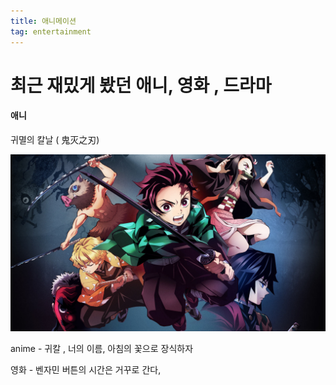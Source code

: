 ```yaml
---
title: 애니메이션
tag: entertainment
---
```




# 최근 재밌게 봤던 애니, 영화 , 드라마

#### 애니

귀멸의 칼날 ( 鬼灭之刃)

<img src="/assets/images/zc6p2rxh2ejvbrtrl0rg.jpeg">

anime - 귀칼 , 너의 이름, 아침의 꽃으로 장식하자

영화 - 벤자민 버튼의 시간은 거꾸로 간다, 

